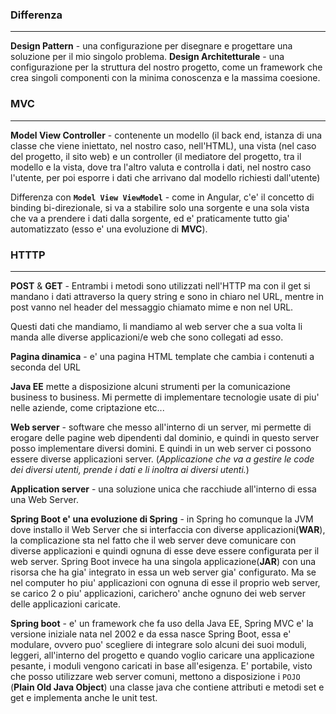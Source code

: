 ### Differenza
---
**Design Pattern** - una configurazione per disegnare e progettare una soluzione per il mio singolo problema.
**Design Architetturale** - una configurazione per la struttura del nostro progetto, come un framework che crea singoli componenti con la minima conoscenza e la massima coesione.
### MVC
---
**Model View Controller** - contenente un modello (il back end, istanza di una classe che viene iniettato, nel nostro caso, nell'HTML), una vista (nel caso del progetto, il sito web) e un controller (il mediatore del progetto, tra il modello e la vista, dove tra l'altro valuta e controlla i dati, nel nostro caso l'utente, per poi esporre i dati che arrivano dal modello richiesti dall'utente)

Differenza con **`Model View ViewModel`** - come in Angular, c'e' il concetto di binding bi-direzionale, si va a stabilire solo una sorgente e una sola vista che va a prendere i dati dalla sorgente, ed e' praticamente tutto gia' automatizzato (esso e' una evoluzione di **MVC**).
### HTTTP
---
**POST** & **GET** - Entrambi i metodi sono utilizzati nell'HTTP ma con il get si mandano i dati attraverso la query string e sono in chiaro nel URL, mentre in post vanno nel header del messaggio chiamato mime e non nel URL.

Questi dati che mandiamo, li mandiamo al web server che a sua volta li manda alle diverse applicazioni/e web che sono collegati ad esso. 

**Pagina dinamica** - e' una pagina HTML template che cambia i contenuti a seconda del URL

**Java EE** mette a disposizione alcuni strumenti per la comunicazione business to business. Mi permette di implementare tecnologie usate di piu' nelle aziende, come criptazione etc...

**Web server** - software che messo all'interno di un server, mi permette di erogare delle pagine web dipendenti dal dominio, e quindi in questo server posso implementare diversi domini. E quindi in un web server ci possono essere diverse applicazioni server. (*Applicazione che va a gestire le code dei diversi utenti, prende i dati e li inoltra ai diversi utenti.*)

**Application server** - una soluzione unica che racchiude all'interno di essa una Web Server.

**Spring Boot e' una evoluzione di Spring** - in Spring ho comunque la JVM dove installo il Web Server che si interfaccia con diverse applicazioni(**WAR**), la complicazione sta nel fatto che il web server deve comunicare con diverse applicazioni e quindi ognuna di esse deve essere configurata per il web server. Spring Boot invece ha una singola applicazione(**JAR**) con una risorsa che ha gia' integrato in essa un web server gia' configurato. Ma se nel computer ho piu' applicazioni con ognuna di esse il proprio web server, se carico 2 o piu' applicazioni, carichero' anche ognuno dei web server delle applicazioni caricate.

**Spring boot** - e' un framework che fa uso della Java EE, Spring MVC e' la versione iniziale nata nel 2002 e da essa nasce Spring Boot, essa e' modulare, ovvero puo' scegliere di integrare solo alcuni dei suoi moduli, leggeri, all'interno del progetto e quando voglio caricare una applicazione pesante, i moduli vengono caricati in base all'esigenza. E' portabile, visto che posso utilizzare web server comuni, mettono a disposizione i `POJO` (**Plain Old Java Object**) una classe java che contiene attributi e metodi set e get e implementa anche le unit test.
